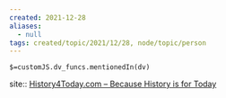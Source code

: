 ```yaml
---
created: 2021-12-28 
aliases:
  - null
tags: created/topic/2021/12/28, node/topic/person
---
```

`$=customJS.dv_funcs.mentionedIn(dv)`

site:: [History4Today.com – Because History is for Today](https://history4today.com/)
